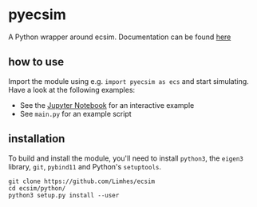 # pyecsim

A Python wrapper around ecsim. Documentation can be found [here](https://limhes.github.io/pyecsim)

## how to use

Import the module using e.g. `import pyecsim as ecs` and start simulating. Have a look at the following examples:

* See the [Jupyter Notebook](tutorial.ipynb) for an interactive example
* See `main.py` for an example script

## installation

To build and install the module, you'll need to install `python3`, the `eigen3` library, `git`, `pybind11` and Python's `setuptools`.

```
git clone https://github.com/Limhes/ecsim
cd ecsim/python/
python3 setup.py install --user
```
